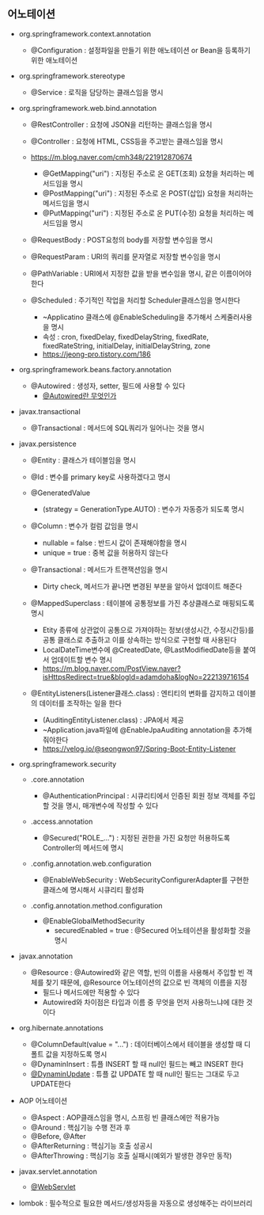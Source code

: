 ## 어노테이션
- org.springframework.context.annotation
	- @Configuration : 설정파일을 만들기 위한 애노테이션 or Bean을 등록하기 위한 애노테이션


- org.springframework.stereotype
	- @Service : 로직을 담당하는 클래스임을 명시

- org.springframework.web.bind.annotation
	- @RestController : 요청에 JSON을 리턴하는 클래스임을 명시
	- @Controller : 요청에 HTML, CSS등을 주고받는 클래스임을 명시
	- https://m.blog.naver.com/cmh348/221912870674
		- @GetMapping("uri") : 지정된 주소로 온 GET(조회) 요청을 처리하는 메서드임을 명시
		- @PostMapping("uri") : 지정된 주소로 온 POST(삽입) 요청을 처리하는 메서드임을 명시
		- @PutMapping("uri") : 지정된 주소로 온 PUT(수정) 요청을 처리하는 메서드임을 명시

	- @RequestBody : POST요청의 body를 저장할 변수임을 명시
	- @RequestParam : URI의 쿼리를 문자열로 저장할 변수임을 명시
	- @PathVariable : URI에서 지정한 값을 받을 변수임을 명시, 같은 이름이어야 한다
	- @Scheduled : 주기적인 작업을 처리할 Scheduler클래스임을 명시한다
		- ~Applicatino 클래스에 @EnableScheduling을 추가해서 스케줄러사용을 명시
		- 속성 : cron, fixedDelay, fixedDelayString, fixedRate, fixedRateString, initialDelay, initialDelayString, zone
		- https://jeong-pro.tistory.com/186
	
- org.springframework.beans.factory.annotation
	- @Autowired : 생성자, setter, 필드에 사용할 수 있다
		- [@Autowired란 무엇인가](https://devlog-wjdrbs96.tistory.com/166)

- javax.transactional
	- @Transactional : 메서드에 SQL쿼리가 일어나는 것을 명시

- javax.persistence
	- @Entity : 클래스가 테이블임을 명시
	- @Id : 변수를 primary key로 사용하겠다고 명시
	- @GeneratedValue
		- (strategy = GenerationType.AUTO) : 변수가 자동증가 되도록 명시
	
	- @Column : 변수가 컬럼 값임을 명시
		- nullable = false : 반드시 값이 존재해야함을 명시
		- unique = true : 중복 값을 허용하지 않는다
	
	- @Transactional : 메서드가 트랜잭션임을 명시
		- Dirty check, 메서드가 끝나면 변경된 부분을 알아서 업데이트 해준다

	- @MappedSuperclass : 테이블에 공통정보를 가진 추상클래스로 매핑되도록 명시
		- Etity 종류에 상관없이 공통으로 가져야하는 정보(생성시간, 수정시간등)를 공통 클래스로 추출하고 이를 상속하는 방식으로 구현할 때 사용된다
		- LocalDateTime변수에 @CreatedDate, @LastModifiedDate등을 붙여서 업데이트할 변수 명시
		- https://m.blog.naver.com/PostView.naver?isHttpsRedirect=true&blogId=adamdoha&logNo=222139716154

	- @EntityListeners(Listener클래스.class) : 엔티티의 변화를 감지하고 데이블의 데이터를 조작하는 일을 한다
		- (AuditingEntityListener.class) : JPA에서 제공
		-  ~Application.java파일에 @EnableJpaAuditing annotation을 추가해줘야한다
		- https://velog.io/@seongwon97/Spring-Boot-Entity-Listener

- org.springframework.security
	- .core.annotation
		- @AuthenticationPrincipal : 시큐리티에서 인증된 회원 정보 객체를 주입할 것을 명시, 매개변수에 작성할 수 있다

	- .access.annotation
		- @Secured("ROLE_...") : 지정된 권한을 가진 요청만 허용하도록 Controller의 메서드에 명시

	- .config.annotation.web.configuration
		- @EnableWebSecurity : WebSecurityConfigurerAdapter를 구현한 클래스에 명시해서 시큐리티 활성화
	
	- .config.annotation.method.configuration
		- @EnableGlobalMethodSecurity  
			- securedEnabled = true : @Secured 어노테이션을 활성화할 것을 명시

- javax.annotation
	- @Resource : @Autowired와 같은 역할, 빈의 이름을 사용해서 주입할 빈 객체를 찾기 때문에, @Resource 어노테이션의 값으로 빈 객체의 이름을 지정
		- 필드나 메서드에만 적용할 수 있다
		- Autowired와 차이점은 타입과 이름 중 무엇을 먼저 사용하느냐에 대한 것이다

- org.hibernate.annotations
	- @ColumnDefault(value = "...") : 데이터베이스에서 테이블을 생성할 때 디폴트 값을 지정하도록 명시
	- @DynaminInsert : 튜플 INSERT 할 때 null인 필드는 빼고 INSERT 한다
	- [@DynaminUpdate](https://velog.io/@recordsbeat/DynamicUpdate%EA%B0%80-%EC%99%B8%EC%95%8A%EB%90%82%EB%8D%B0) : 튜플 값 UPDATE 할 때 null인 필드는 그대로 두고 UPDATE한다

- AOP 어노테이션
	- @Aspect : AOP클래스임을 명시, 스프링 빈 클래스에만 적용가능
	- @Around : 핵심기능 수행 전과 후 
	- @Before, @After
	- @AfterReturning : 핵심기능 호출 성공시 
	- @AfterThrowing : 핵심기능 호출 실패시(예외가 발생한 경우만 동작)

- javax.servlet.annotation
	- [@WebServlet](https://ryuuv.tistory.com/82)

- lombok : 필수적으로 필요한 메서드/생성자등을 자동으로 생성해주는 라이브러리

